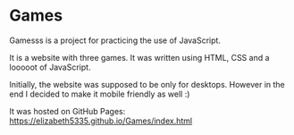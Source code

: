 # Games

Gamesss is a project for practicing the use of JavaScript.

It is a website with three games. It was written using HTML, CSS and a looooot of JavaScript. 

Initially, the website was supposed to be only for desktops. However in the end I decided to make it mobile friendly as well :)                                  

It was hosted on GitHub Pages: https://elizabeth5335.github.io/Games/index.html
